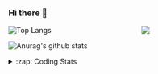 ### Hi there 👋

<!--
**tao8687/tao8687** is a ✨ _special_ ✨ repository because its `README.md` (this file) appears on your GitHub profile.

Here are some ideas to get you started:

- 🔭 I’m currently working on ...
- 🌱 I’m currently learning ...
- 👯 I’m looking to collaborate on ...
- 🤔 I’m looking for help with ...
- 💬 Ask me about ...
- 📫 How to reach me: ...
- 😄 Pronouns: ...
- ⚡ Fun fact: ...
-->

<img align='right' src="https://media.giphy.com/media/M9gbBd9nbDrOTu1Mqx/giphy.gif" width="240">

  
![Top Langs](https://github-readme-stats.vercel.app/api/top-langs/?username=tao8687&layout=compact&title_color=23238E&text_color=A67D3D)

![Anurag's github stats](https://github-readme-stats.vercel.app/api?username=tao8687&show_icons=true&&text_color=A67D3D&title_color=23238E&show_icons=false&count_private=true&hide=stars)

<details>
  <summary>:zap: Coding Stats</summary>
  <br>
    
<!--START_SECTION:waka-->
![Code Time](http://img.shields.io/badge/Code%20Time-1%2C968%20hrs%2034%20mins-blue)

![Profile Views](http://img.shields.io/badge/Profile%20Views-1-blue)

**🐱 My GitHub Data** 

> 📦 1.5 MB Used in GitHub's Storage 
 > 
> 🏆 109 Contributions in the Year 2025
 > 
> 🚫 Not Opted to Hire
 > 
> 📜 62 Public Repositories 
 > 
> 🔑 24 Private Repositories 
 > 
**I'm an Early 🐤** 

```text
🌞 Morning                1712 commits        ██████████████████████░░░   88.94 % 
🌆 Daytime                90 commits          █░░░░░░░░░░░░░░░░░░░░░░░░   04.68 % 
🌃 Evening                119 commits         ██░░░░░░░░░░░░░░░░░░░░░░░   06.18 % 
🌙 Night                  4 commits           ░░░░░░░░░░░░░░░░░░░░░░░░░   00.21 % 
```
📅 **I'm Most Productive on Wednesday** 

```text
Monday                   276 commits         ████░░░░░░░░░░░░░░░░░░░░░   14.34 % 
Tuesday                  262 commits         ███░░░░░░░░░░░░░░░░░░░░░░   13.61 % 
Wednesday                333 commits         ████░░░░░░░░░░░░░░░░░░░░░   17.30 % 
Thursday                 257 commits         ███░░░░░░░░░░░░░░░░░░░░░░   13.35 % 
Friday                   273 commits         ████░░░░░░░░░░░░░░░░░░░░░   14.18 % 
Saturday                 267 commits         ███░░░░░░░░░░░░░░░░░░░░░░   13.87 % 
Sunday                   257 commits         ███░░░░░░░░░░░░░░░░░░░░░░   13.35 % 
```


📊 **This Week I Spent My Time On** 

```text
🕑︎ Time Zone: Asia/Shanghai

💬 Programming Languages: 
XML                      2 hrs 16 mins       █████░░░░░░░░░░░░░░░░░░░░   18.04 % 
Python                   1 hr 48 mins        ████░░░░░░░░░░░░░░░░░░░░░   14.42 % 
C++                      1 hr 42 mins        ███░░░░░░░░░░░░░░░░░░░░░░   13.57 % 
Other                    1 hr 26 mins        ███░░░░░░░░░░░░░░░░░░░░░░   11.52 % 
Protocol Buffer          1 hr 21 mins        ███░░░░░░░░░░░░░░░░░░░░░░   10.82 % 

🔥 Editors: 
VS Code                  12 hrs 34 mins      █████████████████████████   100.00 % 

🐱‍💻 Projects: 
SeerRobotics             4 hrs 35 mins       █████████░░░░░░░░░░░░░░░░   36.49 % 
mvsim                    2 hrs 26 mins       █████░░░░░░░░░░░░░░░░░░░░   19.47 % 
src                      2 hrs 19 mins       █████░░░░░░░░░░░░░░░░░░░░   18.45 % 
g2o                      1 hr 38 mins        ███░░░░░░░░░░░░░░░░░░░░░░   12.99 % 
slam_toolbox             49 mins             ██░░░░░░░░░░░░░░░░░░░░░░░   06.51 % 

💻 Operating System: 
Linux                    12 hrs 34 mins      █████████████████████████   100.00 % 
```

**I Mostly Code in C++** 

```text
C++                      11 repos            ████████░░░░░░░░░░░░░░░░░   32.35 % 
Python                   9 repos             ███████░░░░░░░░░░░░░░░░░░   26.47 % 
JavaScript               2 repos             █░░░░░░░░░░░░░░░░░░░░░░░░   05.88 % 
Batchfile                1 repo              █░░░░░░░░░░░░░░░░░░░░░░░░   02.94 % 
HTML                     1 repo              █░░░░░░░░░░░░░░░░░░░░░░░░   02.94 % 
```



**Timeline**

![Lines of Code chart](https://raw.githubusercontent.com/tao8687/tao8687/master/assets/bar_graph.png)


 Last Updated on 19/04/2025 01:45:00 UTC
<!--END_SECTION:waka-->
</details>
